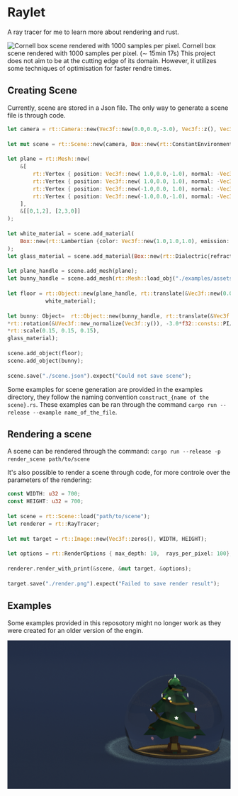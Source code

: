 # Raylet
A ray tracer for me to learn more about rendering and rust.

![Cornell box scene rendered with 1000 samples per pixel.](cornell_box_1000.png)
Cornell box scene rendered with 1000 samples per pixel. ($\sim$ 15min 17s)
This project does not aim to be at the cutting edge of its domain. However, it utilizes some techniques of optimisation for faster rendre times.

## Creating Scene

Currently, scene are stored in a Json file. The only way to generate a scene file is through code.

``` rust
let camera = rt::Camera::new(Vec3f::new(0.0,0.0,-3.0), Vec3f::z(), Vec3f::y(), 45.0 / 180. * f32::consts::PI);    

let mut scene = rt::Scene::new(camera, Box::new(rt::ConstantEnvironment {color: Vec3f::new(0.1,0.1,0.1)}) );

let plane = rt::Mesh::new(
    &[
        rt::Vertex { position: Vec3f::new( 1.0,0.0,-1.0), normal: -Vec3f::y(), uv_coord: Vec2f::zeros() },
        rt::Vertex { position: Vec3f::new( 1.0,0.0, 1.0), normal: -Vec3f::y(), uv_coord: Vec2f::zeros() },
        rt::Vertex { position: Vec3f::new(-1.0,0.0, 1.0), normal: -Vec3f::y(), uv_coord: Vec2f::zeros() },
        rt::Vertex { position: Vec3f::new(-1.0,0.0,-1.0), normal: -Vec3f::y(), uv_coord: Vec2f::zeros() },
    ],
    &[[0,1,2], [2,3,0]]
);

let white_material = scene.add_material(
    Box::new(rt::Lambertian {color: Vec3f::new(1.0,1.0,1.0), emission: Vec3f::zeros()})
);
let glass_material = scene.add_material(Box::new(rt::Dialectric{refraction_index: 1.5}));

let plane_handle = scene.add_mesh(plane);
let bunny_handle = scene.add_mesh(rt::Mesh::load_obj("./examples/assets/bunny.obj").unwrap());

let floor = rt::Object::new(plane_handle, rt::translate(&Vec3f::new(0.0,-1.0,0.0)), 
            white_material);

let bunny: Object=  rt::Object::new(bunny_handle, rt::translate(&Vec3f::new(0.5,-0.85,-0.2))
*rt::rotation(&UVec3f::new_normalize(Vec3f::y()), -3.0*f32::consts::PI/4.0)
*rt::scale(0.15, 0.15, 0.15),
glass_material);

scene.add_object(floor);
scene.add_object(bunny);

scene.save("./scene.json").expect("Could not save scene");
```

Some examples for scene generation are provided in the examples directory, they follow the naming convention ```construct_{name of the scene}.rs```. These examples can be ran through the command ```cargo run --release --example name_of_the_file```.

## Rendering a scene

A scene can be rendered through the command: ```cargo run --release -p render_scene path/to/scene```

It's also possible to render a scene through code, for more controle over the parameters of the rendering:

```rust    
const WIDTH: u32 = 700;
const HEIGHT: u32 = 700;

let scene = rt::Scene::load("path/to/scene");
let renderer = rt::RayTracer;

let mut target = rt::Image::new(Vec3f::zeros(), WIDTH, HEIGHT);

let options = rt::RenderOptions { max_depth: 10,  rays_per_pixel: 100};

renderer.render_with_print(&scene, &mut target, &options);

target.save("./render.png").expect("Failed to save render result");
```

## Examples

Some examples provided in this reposotory might no longer work as they were created for an older version of the engin.

![A render of a snow globe](christmas.png)


